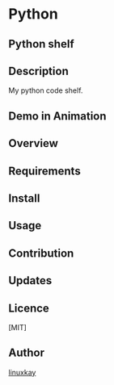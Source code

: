 # Python 

## Python shelf 

## Description

My python code shelf.

## Demo in Animation

## Overview

## Requirements

## Install

## Usage

## Contribution

## Updates

## Licence
[MIT]

## Author

[linuxkay](https://github.com/linuxkay)
